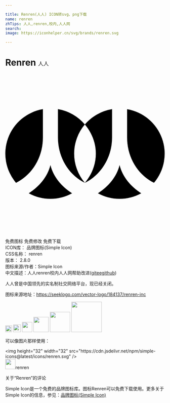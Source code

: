 ```yaml
---

title: Renren(人人) ICON转svg、png下载
name: renren
zhTips: 人人,renren,校内,人人网
search: 
image: https://iconhelper.cn/svg/brands/renren.svg

---
```


# Renren  <small style="font-size: 60%;font-weight: 100">人人</small>

<div id="svg" class="svg-wrap">
<svg role="img" xmlns="http://www.w3.org/2000/svg" viewBox="0 0 24 24"><title>Renren icon</title><path d="M5.661 9.601V5.303a6.793 6.793 0 0 0-4.053 11.084c2.378-1.152 4.041-3.755 4.053-6.786zM6.793 13.715c-.423 1.752-1.687 3.249-3.262 4.244a6.759 6.759 0 0 0 3.261.833 6.771 6.771 0 0 0 3.262-.833c-1.575-.995-2.838-2.493-3.261-4.244zM11.977 7.613a6.789 6.789 0 0 0-4.052-2.31v4.265c0 3.044 1.666 5.662 4.051 6.817a6.766 6.766 0 0 1-1.607-4.386 6.754 6.754 0 0 1 1.608-4.386zM11.977 7.613c1.003 1.183 1.655 2.714 1.655 4.387s-.652 3.202-1.655 4.387l-.001-.001.001.001c2.378-1.151 4.087-3.755 4.099-6.786V5.303a6.9 6.9 0 0 0-4.099 2.31zM18.34 9.568c0 3.045 1.666 5.662 4.052 6.818A6.792 6.792 0 0 0 18.34 5.304v4.264zM17.208 13.715c-.423 1.752-1.687 3.249-3.262 4.244a6.759 6.759 0 0 0 3.261.833 6.771 6.771 0 0 0 3.262-.833c-1.574-.995-2.838-2.493-3.261-4.244z"/></svg>
</div>
<detail full-name='renren'></detail>

<div class="detail-page">
<p>
<span><span class="badge-success badge">免费图标</span> <span class="badge-success badge">免费修改</span>  <span class="badge-success badge">免费下载</span> </span>
<br/>
<span>
ICON库：
<span class="badge-secondary badge">品牌图标(Simple Icon)</span> 
</span>
<br/>
<span>
CSS名称：
<span class="badge-secondary badge">renren</span> 
</span>

<br/>
<span>
版本：
<span class="badge-secondary badge">2.8.0</span> 
</span>
<br/>
<span>图标来源/作者：<span class="badge-light badge">Simple Icon</span></span> 
<br/>
<span class="zh-detail">中文描述：<span class="badge-primary badge">人人</span><span class="badge-primary badge">renren</span><span class="badge-primary badge">校内</span><span class="badge-primary badge">人人网</span><span class="help-link"><span>帮助改进</span>(<a href="https://gitee.com/liuwave/icon-helper/edit/master/json/brands/renren.json" target="_blank" rel="noopener noreferrer">gitee</a><a href="https://github.com/liuwave/icon-helper/edit/master/json/brands/renren.json" target="_blank" rel="noopener noreferrer">github</a></span>)</span><br/>
</p>
</div><div class="description description alert alert-light"><p>人人曾是中国领先的实名制社交网络平台，现已经关闭。</p><p>图标来源地址：<a href="https://seeklogo.com/vector-logo/184137/renren-inc" target="_blank" rel="noopener noreferrer">https://seeklogo.com/vector-logo/184137/renren-inc</a></p></div>
<div class="alert alert-dark">
<img height="21" width="21" src="https://cdn.jsdelivr.net/npm/simple-icons@latest/icons/renren.svg" />
<img height="24" width="24" src="https://cdn.jsdelivr.net/npm/simple-icons@latest/icons/renren.svg" />
<img height="32" width="32" src="https://cdn.jsdelivr.net/npm/simple-icons@latest/icons/renren.svg" />
<img height="48" width="48" src="https://cdn.jsdelivr.net/npm/simple-icons@latest/icons/renren.svg" />
<img height="64" width="64" src="https://cdn.jsdelivr.net/npm/simple-icons@latest/icons/renren.svg" />
<img height="96" width="96" src="https://cdn.jsdelivr.net/npm/simple-icons@latest/icons/renren.svg" />

</div>
<div>
  <p>可以像图片那样使用：    
  </p>
  <div class="alert alert-primary" style="font-size: 14px">
    &lt;img height="32" width="32" src="https://cdn.jsdelivr.net/npm/simple-icons@latest/icons/renren.svg" /&gt;
    <copy-btn content='<img height="32" width="32" src="https://cdn.jsdelivr.net/npm/simple-icons@latest/icons/renren.svg" />'></copy-btn>
  </div>
  <div class="alert alert-secondary">
    <img height="32" width="32" src="https://cdn.jsdelivr.net/npm/simple-icons@latest/icons/renren.svg" />renren
    <copy-btn content="renren" btn-title="复制图标名称"></copy-btn>
  </div>
</div>

<Vssue title="关于“Renren”的评论" >关于“Renren”的评论</Vssue>


<div><p>Simple Icon是一个免费的品牌图标库。图标Renren可以免费下载使用。更多关于  Simple Icon的信息，参见：<a target="_blank" href="https://iconhelper.cn/brands.html">品牌图标(Simple Icon)</a>
</p></div>
